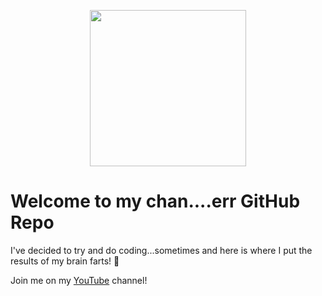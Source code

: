 <p align="center">
  <image width="250px" height="250px" src="BannerLogo.png">
</p>
  
# Welcome to my chan....err GitHub Repo

I've decided to try and do coding...sometimes and here is where I put the results of my brain farts! 💨

Join me on my [YouTube](https://www.youtube.com/channel/UCviN0My48G75IQuR1cP-pbw) channel!


<!----
- 👋 Hi, I’m @ashmanix
- 👀 I’m interested in ...
- 🌱 I’m currently learning ...
- 💞️ I’m looking to collaborate on ...
- 📫 How to reach me ...
--->

<!---
ashmanix/ashmanix is a ✨ special ✨ repository because its `README.md` (this file) appears on your GitHub profile.
You can click the Preview link to take a look at your changes.
--->
